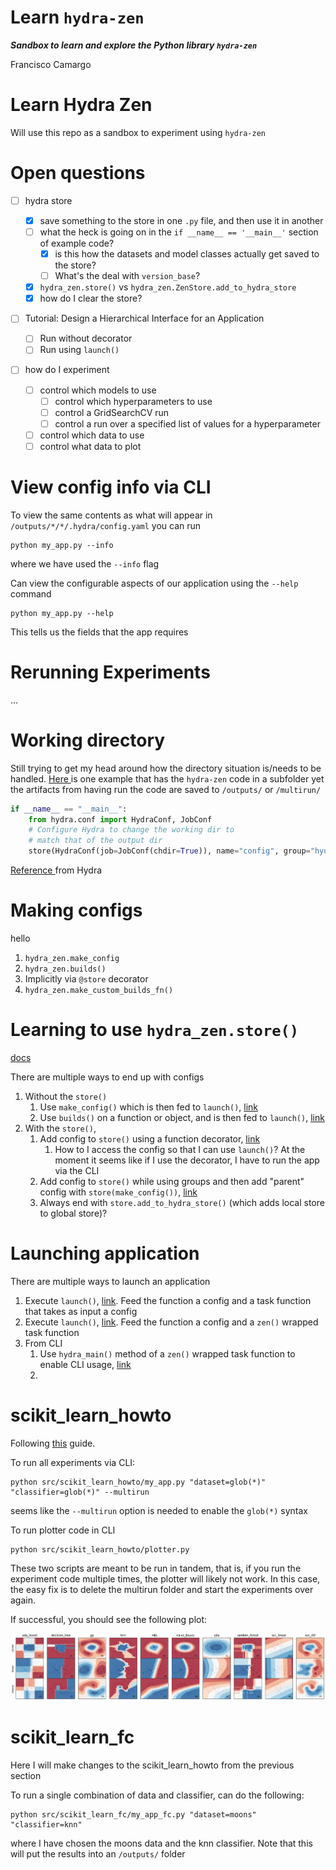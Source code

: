 Learn `hydra-zen`
======

***Sandbox to learn and explore the Python library `hydra-zen`***

Francisco Camargo

# Learn Hydra Zen

Will use this repo as a sandbox to experiment using `hydra-zen`

# Open questions

* [ ] hydra store

  * [X] save something to the store in one `.py` file, and then use it in another
  * [ ] what the heck is going on in the `if __name__ == '__main__'` section of example code?
    * [X] is this how the datasets and model classes actually get saved to the store?
    * [ ] What's the deal with `version_base`?
  * [X] `hydra_zen.store()` vs `hydra_zen.ZenStore.add_to_hydra_store`
  * [X] how do I clear the store?
* [ ] Tutorial: Design a Hierarchical Interface for an Application

  * [ ] Run without decorator
  * [ ] Run using `launch()`
* [ ] how do I experiment

  * [ ] control which models to use
    * [ ] control which hyperparameters to use
    * [ ] control a GridSearchCV run
    * [ ] control a run over a specified list of values for a hyperparameter
  * [ ] control which data to use
  * [ ] control what data to plot

# View config info via CLI

To view the same contents as what will appear in `/outputs/*/*/.hydra/config.yaml` you can run

```shell
python my_app.py --info
```

where we have used the `--info` flag

Can view the configurable aspects of our application using the `--help` command

```shell
python my_app.py --help
```

This tells us the fields that the app requires

# Rerunning Experiments

...

# Working directory

Still trying to get my head around how the directory situation is/needs to be handled. [Here ](https://mit-ll-responsible-ai.github.io/hydra-zen/how_to/using_scikit_learn.html#id1)is one example that has the `hydra-zen` code in a subfolder yet the artifacts from having run the code are saved to `/outputs/` or `/multirun/`

```python
if __name__ == "__main__":  
    from hydra.conf import HydraConf, JobConf
    # Configure Hydra to change the working dir to
    # match that of the output dir
    store(HydraConf(job=JobConf(chdir=True)), name="config", group="hydra")
```

[Reference ](https://hydra.cc/docs/upgrades/1.1_to_1.2/changes_to_job_working_dir/)from Hydra

# Making configs

hello

1. `hydra_zen.make_config`
2. `hydra_zen.builds()`
3. Implicitly via `@store` decorator
4. `hydra_zen.make_custom_builds_fn()`

# Learning to use `hydra_zen.store()`

[docs](https://mit-ll-responsible-ai.github.io/hydra-zen/generated/hydra_zen.ZenStore.html)

There are multiple ways to end up with configs

1. Without the `store()`
   1. Use `make_config()` which is then fed to `launch()`, [link](https://mit-ll-responsible-ai.github.io/hydra-zen/tutorials/basic_app.html)
   2. Use `builds()` on a function or object, and is then fed to `launch()`, [link](https://mit-ll-responsible-ai.github.io/hydra-zen/tutorials/basic_app.html)
2. With the `store()`,
   1. Add config to `store()` using a function decorator, [link](https://mit-ll-responsible-ai.github.io/hydra-zen/tutorials/add_cli.html)
      1. How to I access the config so that I can use `launch()`? At the moment it seems like if I use the decorator, I have to run the app via the CLI
   2. Add config to `store()` while using groups and then add "parent" config with `store(make_config())`, [link](https://mit-ll-responsible-ai.github.io/hydra-zen/how_to/using_scikit_learn.html)
   3. Always end with `store.add_to_hydra_store()` (which adds local store to global store)?

# Launching application

There are multiple ways to launch an application

1. Execute `launch()`, [link](https://mit-ll-responsible-ai.github.io/hydra-zen/tutorials/basic_app.html). Feed the function a config and a task function that takes as input a config
2. Execute `launch()`, [link](https://mit-ll-responsible-ai.github.io/hydra-zen/tutorials/basic_app.html). Feed the function a config and a `zen()` wrapped task function
3. From CLI
   1. Use `hydra_main()` method of a `zen()` wrapped task function to enable CLI usage, [link](https://mit-ll-responsible-ai.github.io/hydra-zen/tutorials/add_cli.html)
   2. 

# scikit_learn_howto

Following [this](https://mit-ll-responsible-ai.github.io/hydra-zen/how_to/using_scikit_learn.html) guide.

To run all experiments via CLI:

```shell
python src/scikit_learn_howto/my_app.py "dataset=glob(*)" "classifier=glob(*)" --multirun
```

seems like the `--multirun` option is needed to enable the `glob(*)` syntax

To run plotter code in CLI

```shell
python src/scikit_learn_howto/plotter.py
```

These two scripts are meant to be run in tandem, that is, if you run the experiment code multiple times, the plotter will likely not work. In this case, the easy fix is to delete the multirun folder and start the experiments over again.

If successful, you should see the following plot:

![1675139723253](image/README/1675139723253.png)

# scikit_learn_fc

Here I will make changes to the scikit_learn_howto from the previous section

To run a single combination of data and classifier, can do the following:

```shell
python src/scikit_learn_fc/my_app_fc.py "dataset=moons" "classifier=knn"
```

where I have chosen the moons data and the knn classifier. Note that this will put the results into an `/outputs/` folder

